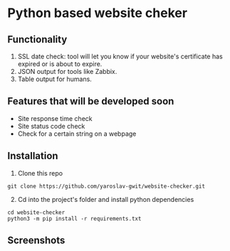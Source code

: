 # Python based website cheker
## Functionality
1. SSL date check: tool will let you know if your website's certificate has expired or is about to expire.
2. JSON output for tools like Zabbix.
3. Table output for humans.

## Features that will be developed soon
- Site response time check
- Site status code check
- Check for a certain string on a webpage

## Installation
1. Clone this repo
```
git clone https://github.com/yaroslav-gwit/website-checker.git
```
2. Cd into the project's folder and install python dependencies
```
cd website-checker
python3 -m pip install -r requirements.txt
```

## Screenshots
